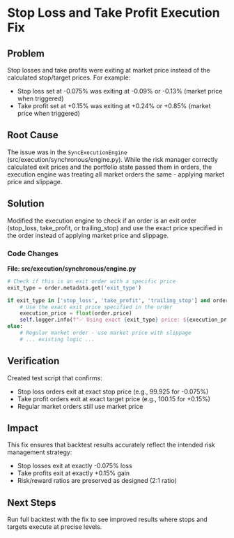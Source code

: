 # Stop Loss and Take Profit Execution Fix

## Problem
Stop losses and take profits were exiting at market price instead of the calculated stop/target prices. For example:
- Stop loss set at -0.075% was exiting at -0.09% or -0.13% (market price when triggered)
- Take profit set at +0.15% was exiting at +0.24% or +0.85% (market price when triggered)

## Root Cause
The issue was in the `SyncExecutionEngine` (src/execution/synchronous/engine.py). While the risk manager correctly calculated exit prices and the portfolio state passed them in orders, the execution engine was treating all market orders the same - applying market price and slippage.

## Solution
Modified the execution engine to check if an order is an exit order (stop_loss, take_profit, or trailing_stop) and use the exact price specified in the order instead of applying market price and slippage.

### Code Changes

**File: src/execution/synchronous/engine.py**

```python
# Check if this is an exit order with a specific price
exit_type = order.metadata.get('exit_type')

if exit_type in ['stop_loss', 'take_profit', 'trailing_stop'] and order.price and float(order.price) > 0:
    # Use the exact exit price specified in the order
    execution_price = float(order.price)
    self.logger.info(f"✅ Using exact {exit_type} price: ${execution_price:.4f}")
else:
    # Regular market order - use market price with slippage
    # ... existing logic ...
```

## Verification
Created test script that confirms:
- Stop loss orders exit at exact stop price (e.g., 99.925 for -0.075%)
- Take profit orders exit at exact target price (e.g., 100.15 for +0.15%)
- Regular market orders still use market price

## Impact
This fix ensures that backtest results accurately reflect the intended risk management strategy:
- Stop losses exit at exactly -0.075% loss
- Take profits exit at exactly +0.15% gain
- Risk/reward ratios are preserved as designed (2:1 ratio)

## Next Steps
Run full backtest with the fix to see improved results where stops and targets execute at precise levels.